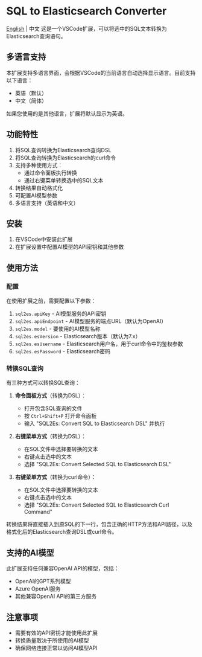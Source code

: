 # SQL to Elasticsearch Converter

[English](README.en.md) | 中文
这是一个VSCode扩展，可以将选中的SQL文本转换为Elasticsearch查询语句。

## 多语言支持

本扩展支持多语言界面，会根据VSCode的当前语言自动选择显示语言。目前支持以下语言：

- 英语（默认）
- 中文（简体）

如果您使用的是其他语言，扩展将默认显示为英语。

## 功能特性

1. 将SQL查询转换为Elasticsearch查询DSL
2. 将SQL查询转换为Elasticsearch的curl命令
3. 支持多种使用方式：
   - 通过命令面板执行转换
   - 通过右键菜单转换选中的SQL文本
4. 转换结果自动格式化
5. 可配置AI模型参数
6. 多语言支持（英语和中文）

## 安装

1. 在VSCode中安装此扩展
2. 在扩展设置中配置AI模型的API密钥和其他参数

## 使用方法

### 配置

在使用扩展之前，需要配置以下参数：

1. `sql2es.apiKey` - AI模型服务的API密钥
2. `sql2es.apiEndpoint` - AI模型服务的端点URL（默认为OpenAI）
3. `sql2es.model` - 要使用的AI模型名称
4. `sql2es.esVersion` - Elasticsearch版本（默认为7.x）
5. `sql2es.esUsername` - Elasticsearch用户名，用于curl命令中的鉴权参数
6. `sql2es.esPassword` - Elasticsearch密码

### 转换SQL查询

有三种方式可以转换SQL查询：

1. **命令面板方式**（转换为DSL）：
   - 打开包含SQL查询的文件
   - 按 `Ctrl+Shift+P` 打开命令面板
   - 输入 "SQL2Es: Convert SQL to Elasticsearch DSL" 并执行

2. **右键菜单方式**（转换为DSL）：
   - 在SQL文件中选择要转换的文本
   - 右键点击选中的文本
   - 选择 "SQL2Es: Convert Selected SQL to Elasticsearch DSL"

3. **右键菜单方式**（转换为curl命令）：
   - 在SQL文件中选择要转换的文本
   - 右键点击选中的文本
   - 选择 "SQL2Es: Convert Selected SQL to Elasticsearch Curl Command"

转换结果将直接插入到原SQL的下一行，包含正确的HTTP方法和API路径，以及格式化后的Elasticsearch查询DSL或curl命令。

## 支持的AI模型

此扩展支持任何兼容OpenAI API的模型，包括：

- OpenAI的GPT系列模型
- Azure OpenAI服务
- 其他兼容OpenAI API的第三方服务

## 注意事项

- 需要有效的API密钥才能使用此扩展
- 转换质量取决于所使用的AI模型
- 确保网络连接正常以访问AI模型API